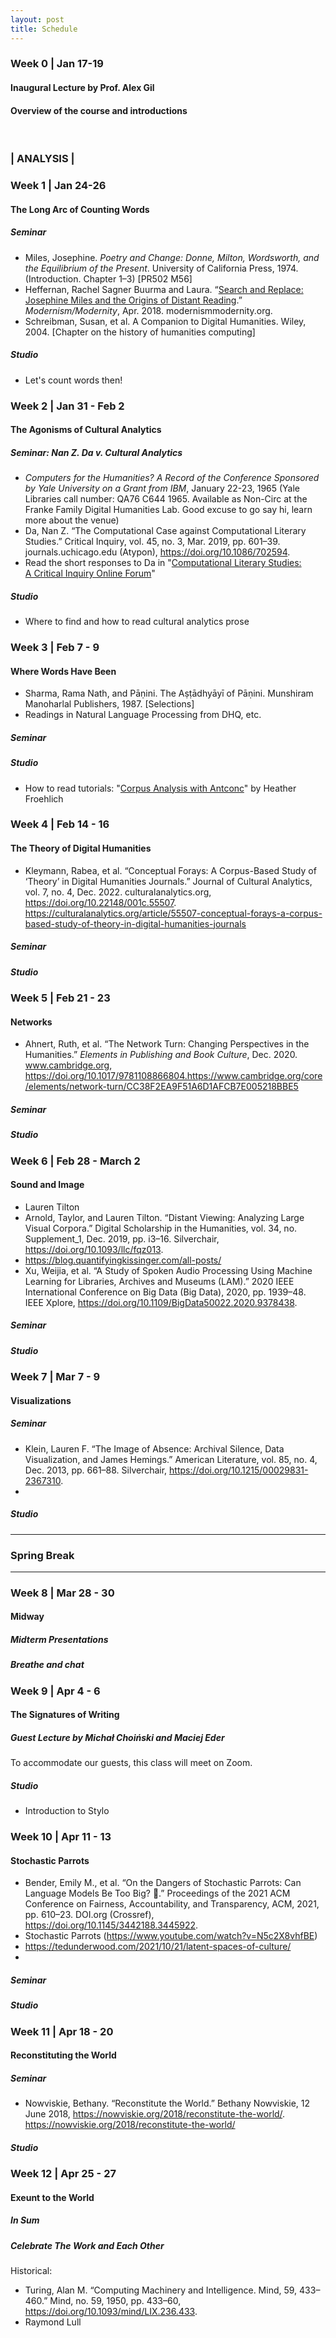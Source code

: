 ```yaml
---
layout: post
title: Schedule
---
```


### Week 0 | Jan 17-19

#### Inaugural Lecture by Prof. Alex Gil

#### Overview of the course and introductions

<br>

### | ANALYSIS |

### Week 1 | Jan 24-26

#### The Long Arc of Counting Words

##### Seminar

- Miles, Josephine. *Poetry and Change: Donne, Milton, Wordsworth, and the Equilibrium of the Present*. University of California Press, 1974. (Introduction. Chapter 1–3) [PR502 M56]
- Heffernan, Rachel Sagner Buurma and Laura. “[Search and Replace: Josephine Miles and the Origins of Distant Reading](https://modernismmodernity.org/forums/posts/search-and-replace).” *Modernism/Modernity*, Apr. 2018. modernismmodernity.org.
- Schreibman, Susan, et al. A Companion to Digital Humanities. Wiley, 2004. [Chapter on the history of humanities computing]


##### Studio

- Let's count words then!


### Week 2 | Jan 31 - Feb 2

#### The Agonisms of Cultural Analytics

##### Seminar: Nan Z. Da v. Cultural Analytics

- *Computers for the Humanities? A Record of the Conference Sponsored by Yale University on a Grant from IBM*, January 22-23, 1965 (Yale Libraries call number: QA76 C644 1965. Available as Non-Circ at the Franke Family Digital Humanities Lab. Good excuse to go say hi, learn more about the venue)
- Da, Nan Z. “The Computational Case against Computational Literary Studies.” Critical Inquiry, vol. 45, no. 3, Mar. 2019, pp. 601–39. journals.uchicago.edu (Atypon), https://doi.org/10.1086/702594.
- Read the short responses to Da in "[Computational Literary Studies: A Critical Inquiry Online Forum](https://critinq.wordpress.com/2019/03/31/computational-literary-studies-a-critical-inquiry-online-forum/)"

##### Studio

- Where to find and how to read cultural analytics prose

### Week 3 | Feb 7 - 9

#### Where Words Have Been 

- Sharma, Rama Nath, and Pāṇini. The Aṣṭādhyāyī of Pāṇini. Munshiram Manoharlal Publishers, 1987. [Selections]
- Readings in Natural Language Processing from DHQ, etc.


##### Seminar 

##### Studio 

- How to read tutorials: "[Corpus Analysis with Antconc](http://programminghistorian.org/en/lessons/corpus-analysis-with-antconc)" by Heather Froehlich



### Week 4 | Feb 14 - 16

#### The Theory of Digital Humanities

- Kleymann, Rabea, et al. “Conceptual Forays: A Corpus-Based Study of ‘Theory’ in Digital Humanities Journals.” Journal of Cultural Analytics, vol. 7, no. 4, Dec. 2022. culturalanalytics.org, https://doi.org/10.22148/001c.55507. https://culturalanalytics.org/article/55507-conceptual-forays-a-corpus-based-study-of-theory-in-digital-humanities-journals

##### Seminar 

##### Studio 


### Week 5 | Feb 21 - 23

#### Networks

- Ahnert, Ruth, et al. “The Network Turn: Changing Perspectives in the Humanities.” *Elements in Publishing and Book Culture*, Dec. 2020. www.cambridge.org, https://doi.org/10.1017/9781108866804.https://www.cambridge.org/core/elements/network-turn/CC38F2EA9F51A6D1AFCB7E005218BBE5

##### Seminar 

##### Studio 


### Week 6 | Feb 28 - March 2

#### Sound and Image

- Lauren Tilton
- Arnold, Taylor, and Lauren Tilton. “Distant Viewing: Analyzing Large Visual Corpora.” Digital Scholarship in the Humanities, vol. 34, no. Supplement_1, Dec. 2019, pp. i3–16. Silverchair, https://doi.org/10.1093/llc/fqz013.
- https://blog.quantifyingkissinger.com/all-posts/
- Xu, Weijia, et al. “A Study of Spoken Audio Processing Using Machine Learning for Libraries, Archives and Museums (LAM).” 2020 IEEE International Conference on Big Data (Big Data), 2020, pp. 1939–48. IEEE Xplore, https://doi.org/10.1109/BigData50022.2020.9378438.

##### Seminar 

##### Studio 



### Week 7 | Mar 7 - 9

#### Visualizations

##### Seminar 

- Klein, Lauren F. “The Image of Absence: Archival Silence, Data Visualization, and James Hemings.” American Literature, vol. 85, no. 4, Dec. 2013, pp. 661–88. Silverchair, https://doi.org/10.1215/00029831-2367310.
- 

##### Studio 


---

### Spring Break

---


### Week 8 | Mar 28 - 30

#### Midway

##### Midterm Presentations

##### Breathe and chat


### Week 9 | Apr 4 - 6

#### The Signatures of Writing

##### Guest Lecture by Michał Choiński and Maciej Eder 
To accommodate our guests, this class will meet on Zoom.

##### Studio 

- Introduction to Stylo




### Week 10 | Apr 11 - 13

#### Stochastic Parrots

- Bender, Emily M., et al. “On the Dangers of Stochastic Parrots: Can Language Models Be Too Big? 🦜.” Proceedings of the 2021 ACM Conference on Fairness, Accountability, and Transparency, ACM, 2021, pp. 610–23. DOI.org (Crossref), https://doi.org/10.1145/3442188.3445922.
- Stochastic Parrots (https://www.youtube.com/watch?v=N5c2X8vhfBE)
- https://tedunderwood.com/2021/10/21/latent-spaces-of-culture/
- 

##### Seminar 

##### Studio 


### Week 11 | Apr 18 - 20

#### Reconstituting the World

##### Seminar 

- Nowviskie, Bethany. “Reconstitute the World.” Bethany Nowviskie, 12 June 2018, https://nowviskie.org/2018/reconstitute-the-world/.
https://nowviskie.org/2018/reconstitute-the-world/

##### Studio 


### Week 12 | Apr 25 - 27

#### Exeunt to the World

##### In Sum

##### Celebrate The Work and Each Other


Historical:

- Turing, Alan M. “Computing Machinery and Intelligence. Mind, 59, 433–460.” Mind, no. 59, 1950, pp. 433–60, https://doi.org/10.1093/mind/LIX.236.433.
- Raymond Lull
